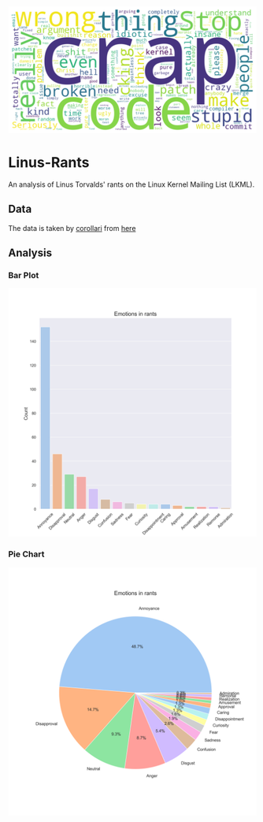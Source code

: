 ![Wordcloud plot](https://github.com/Siddhesh-Agarwal/linus-rants/blob/62a5f6ba9d6d38ef13aa2d5244fd737effc3f1d3/plots/wordcloud.png)

# Linus-Rants

An analysis of Linus Torvalds' rants on the Linux Kernel Mailing List (LKML).

## Data

The data is taken by [corollari](https://github.com/corllari/) from [here](https://raw.githubusercontent.com/corollari/linusrants/master/original/rants.txt)

## Analysis

### Bar Plot

![barplot](https://github.com/Siddhesh-Agarwal/linus-rants/blob/a127124d0dcc1f7327fa9f98d015e7ec93c639f5/plots/barplot.png)

### Pie Chart

![piechart](https://github.com/Siddhesh-Agarwal/linus-rants/blob/a127124d0dcc1f7327fa9f98d015e7ec93c639f5/plots/piechart.png)
